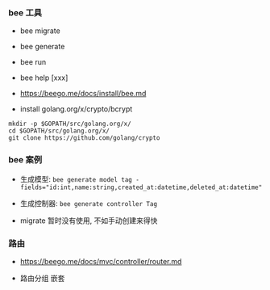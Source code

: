 ### bee 工具
* bee migrate

* bee generate

* bee run

* bee help [xxx]

* https://beego.me/docs/install/bee.md

* install golang.org/x/crypto/bcrypt
```
mkdir -p $GOPATH/src/golang.org/x/
cd $GOPATH/src/golang.org/x/
git clone https://github.com/golang/crypto
```

### bee 案例
* 生成模型: `bee generate model tag -fields="id:int,name:string,created_at:datetime,deleted_at:datetime"`

* 生成控制器: `bee generate controller Tag`

* migrate 暂时没有使用, 不如手动创建来得快


### 路由
* https://beego.me/docs/mvc/controller/router.md

* 路由分组 嵌套
